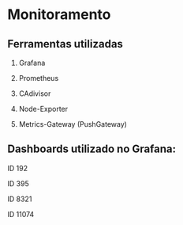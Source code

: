 # Monitoramento

## Ferramentas utilizadas

1. Grafana

2. Prometheus 

3. CAdivisor

4. Node-Exporter

5. Metrics-Gateway (PushGateway)


## Dashboards utilizado no Grafana:

ID 192

ID 395

ID 8321

ID 11074
